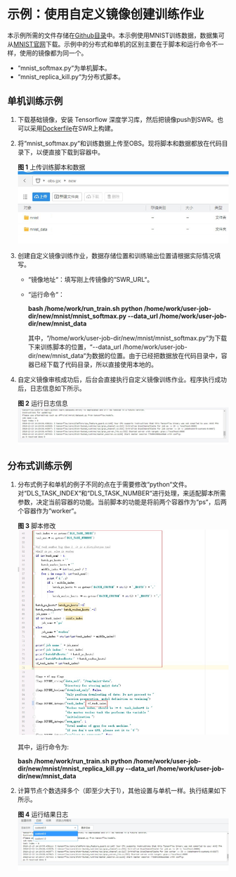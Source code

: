 # 示例：使用自定义镜像创建训练作业<a name="modelarts_23_0088"></a>

本示例所需的文件存储在[Github目录](https://github.com/huaweicloud/ModelArts-Lab/tree/master/docs/custom_image/mnist)中。本示例使用MNIST训练数据，数据集可从[MNIST官网](http://yann.lecun.com/exdb/mnist/)下载。示例中的分布式和单机的区别主要在于脚本和运行命令不一样，使用的镜像都为同一个。

-   “mnist\_softmax.py“为单机脚本。
-   “mnist\_replica\_kill.py“为分布式脚本。

## 单机训练示例<a name="section1616455615264"></a>

1.  下载基础镜像，安装 Tensorflow 深度学习库，然后把镜像push到SWR。也可以采用[Dockerfile](https://github.com/huaweicloud/ModelArts-Lab/blob/master/docs/custom_image/mnist/Dockerfile)在SWR上构建。
2.  将“mnist\_softmax.py“和训练数据上传至OBS。现将脚本和数据都放在代码目录下，以便直接下载到容器中。

    **图 1**  上传训练脚本和数据<a name="fig5667018113117"></a>  
    ![](figures/上传训练脚本和数据.png "上传训练脚本和数据")

3.  创建自定义镜像训练作业，数据存储位置和训练输出位置请根据实际情况填写。
    -   “镜像地址“：填写刚上传镜像的“SWR\_URL“。
    -   “运行命令“：

        **bash /home/work/run\_train.sh python /home/work/user-job-dir/new/mnist/mnist\_softmax.py --data\_url /home/work/user-job-dir/new/mnist\_data**

        其中，“/home/work/user-job-dir/new/mnist/mnist\_softmax.py“为下载下来训练脚本的位置，“--data\_url /home/work/user-job-dir/new/mnist\_data“为数据的位置。由于已经把数据放在代码目录中，容器已经下载了代码目录，所以直接使用本地的。

4.  自定义镜像审核成功后，后台会直接执行自定义镜像训练作业。程序执行成功后，日志信息如下所示。

    **图 2**  运行日志信息<a name="fig4698112215347"></a>  
    ![](figures/运行日志信息.png "运行日志信息")


## 分布式训练示例<a name="section81681421277"></a>

1.  分布式例子和单机的例子不同的点在于需要修改“python“文件。对“DLS\_TASK\_INDEX“和“DLS\_TASK\_NUMBER“进行处理，来适配脚本所需参数，决定当前容器的功能。当前脚本的功能是将前两个容器作为“ps“，后两个容器作为“worker“。

    **图 3**  脚本修改<a name="fig6978541514"></a>  
    ![](figures/脚本修改.png "脚本修改")

    其中，运行命令为:

    **bash /home/work/run\_train.sh python /home/work/user-job-dir/new/mnist/mnist\_replica\_kill.py --data\_url /home/work/user-job-dir/new/mnist\_data**

2.  计算节点个数选择多个（即至少大于1），其他设置与单机一样。执行结果如下所示。

    **图 4**  运行结果日志<a name="fig146591931201615"></a>  
    ![](figures/运行结果日志.png "运行结果日志")


